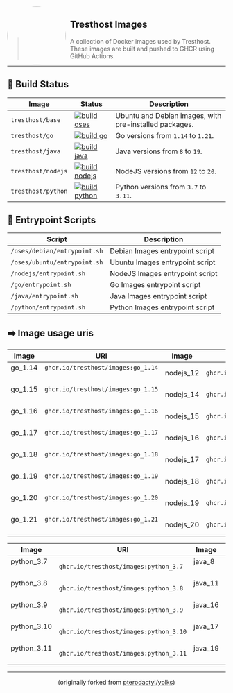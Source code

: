 <img width="135" height="135" align="left" style="float: left; margin: 0 10px 0 0; border-radius: 50%;" src="https://media.discordapp.net/attachments/905722570286960650/1145091498220716153/download.png?width=135&height=135">

## Tresthost Images

> A collection of Docker images used by Tresthost. These images are built and pushed to GHCR using GitHub Actions.

---

## 🚀 Build Status

| Image              | Status                                                                                                                                                          | Description                                            |
| ------------------ | --------------------------------------------------------------------------------------------------------------------------------------------------------------- | ------------------------------------------------------ |
| `tresthost/base`   | [![build oses](https://github.com/tresthost/images/actions/workflows/base.yml/badge.svg)](https://github.com/tresthost/images/actions/workflows/base.yml)       | Ubuntu and Debian images, with pre-installed packages. |
| `tresthost/go`     | [![build go](https://github.com/tresthost/images/actions/workflows/go.yml/badge.svg)](https://github.com/tresthost/images/actions/workflows/go.yml)             | Go versions from `1.14` to `1.21`.                     |
| `tresthost/java`   | [![build java](https://github.com/tresthost/images/actions/workflows/java.yml/badge.svg)](https://github.com/tresthost/images/actions/workflows/java.yml)       | Java versions from `8` to `19`.                        |
| `tresthost/nodejs` | [![build nodejs](https://github.com/tresthost/images/actions/workflows/nodejs.yml/badge.svg)](https://github.com/tresthost/images/actions/workflows/nodejs.yml) | NodeJS versions from `12` to `20`.                     |
| `tresthost/python` | [![build python](https://github.com/tresthost/images/actions/workflows/python.yml/badge.svg)](https://github.com/tresthost/images/actions/workflows/python.yml) | Python versions from `3.7` to `3.11`.                  |

## 📝 Entrypoint Scripts

| Script                       | Description                     |
| ---------------------------- | ------------------------------- |
| `/oses/debian/entrypoint.sh` | Debian Images entrypoint script |
| `/oses/ubuntu/entrypoint.sh` | Ubuntu Images entrypoint script |
| `/nodejs/entrypoint.sh`      | NodeJS Images entrypoint script |
| `/go/entrypoint.sh`          | Go Images entrypoint script     |
| `/java/entrypoint.sh`        | Java Images entrypoint script   |
| `/python/entrypoint.sh`      | Python Images entrypoint script |

## ➡️ Image usage uris
| Image        | URI                                | Image        | URI                                |
| ------------ | ---------------------------------- | ------------ | ---------------------------------- |
| go_1.14ㅤㅤ      | `ghcr.io/tresthost/images:go_1.14`ㅤ ㅤ | nodejs_12    | `ghcr.io/tresthost/images:nodejs_12` |
| go_1.15 ㅤㅤ     | `ghcr.io/tresthost/images:go_1.15`ㅤ ㅤ | nodejs_14    | `ghcr.io/tresthost/images:nodejs_14` |
| go_1.16   ㅤㅤ   | `ghcr.io/tresthost/images:go_1.16`ㅤㅤ  | nodejs_15    | `ghcr.io/tresthost/images:nodejs_15` |
| go_1.17   ㅤㅤ   | `ghcr.io/tresthost/images:go_1.17`ㅤㅤ  | nodejs_16    | `ghcr.io/tresthost/images:nodejs_16` |
| go_1.18  ㅤㅤ    | `ghcr.io/tresthost/images:go_1.18`ㅤㅤ  | nodejs_17    | `ghcr.io/tresthost/images:nodejs_17` |
| go_1.19  ㅤㅤ    | `ghcr.io/tresthost/images:go_1.19`ㅤㅤ  | nodejs_18    | `ghcr.io/tresthost/images:nodejs_18` |
| go_1.20  ㅤㅤ    | `ghcr.io/tresthost/images:go_1.20`ㅤ ㅤ | nodejs_19    | `ghcr.io/tresthost/images:nodejs_19` |
| go_1.21  ㅤㅤ    | `ghcr.io/tresthost/images:go_1.21`ㅤ ㅤ | nodejs_20    | `ghcr.io/tresthost/images:nodejs_20` |

| Image        | URI                                | Image       | URI                                |
| ------------ | ---------------------------------- | ----------- | ---------------------------------- |
| python_3.7ㅤ   | `ghcr.io/tresthost/images:python_3.7` | java_8 ㅤ     | `ghcr.io/tresthost/images:java_8`ㅤ |
| python_3.8ㅤ   | `ghcr.io/tresthost/images:python_3.8` | java_11 ㅤ    | `ghcr.io/tresthost/images:java_11`ㅤ |
| python_3.9 ㅤ  | `ghcr.io/tresthost/images:python_3.9` | java_16 ㅤ    | `ghcr.io/tresthost/images:java_16`ㅤ |
| python_3.10ㅤ  | `ghcr.io/tresthost/images:python_3.10` | java_17 ㅤ    | `ghcr.io/tresthost/images:java_17`ㅤ |
| python_3.11 ㅤ | `ghcr.io/tresthost/images:python_3.11` | java_19  ㅤ   | `ghcr.io/tresthost/images:java_19`ㅤ |
---

<p align="center">(originally forked from <a href="https://github.com/pterodactyl/yolks">pterodactyl/yolks</a>)</p>
